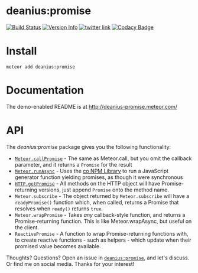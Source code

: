 # deanius:promise
[![Build Status](https://img.shields.io/travis/deanius/meteor-promise.svg)](https://travis-ci.org/deanius/meteor-promise) [![Version Info](https://img.shields.io/badge/meteor-v3.1.2-green.svg)](https://atmospherejs.com/deanius/promise) [![twitter link](https://img.shields.io/badge/twitter-@deaniusdev-55acee.svg)](https://twitter.com/@deaniusdev)
[![Codacy Badge](https://api.codacy.com/project/badge/d432270b7b0b4be5b818aae1be5101d7)](https://www.codacy.com/app/deanmisc/meteor-promise)

# Install
```
meteor add deanius:promise
```

# Documentation
The demo-enabled README is at http://deanius-promise.meteor.com/

# API

The *deanius:promise* package gives you the following functionality:

  - [`Meteor.callPromise`](#call-promise) - The same as Meteor.call, but you omit the callback parameter, and it returns a `Promise` for the result
  - [`Meteor.runAsync`](#run-async) - Uses the [co NPM Library](https://www.npmjs.com/package/co) to run a JavaScript generator function yielding promises, as though it were synchronous
  - [`HTTP.getPromise`](#http) - All methods on the HTTP object will have Promise-returning versions, just append `Promise` onto the method name.
  - `Meteor.subscribe` - The object returned by `Meteor.subscribe` will have a `readyPromise()` function which, when called, returns a Promise that resolves when `ready()` returns `true`.
  - `Meteor.wrapPromise` - Takes *any* callback-style function, and returns a Promise-returning function. This is like Meteor.wrapAsync, but useful on the client.
  - `ReactivePromise` - A function to wrap Promise-returning functions with, to create reactive functions - such as helpers - which update when their promised value becomes available.


Thoughts? Questions? Open an issue in [`deanius:promise`](https://github.com/deanius/meteor-promise), and let's discuss. Or find me on social media. Thanks for your interest!
